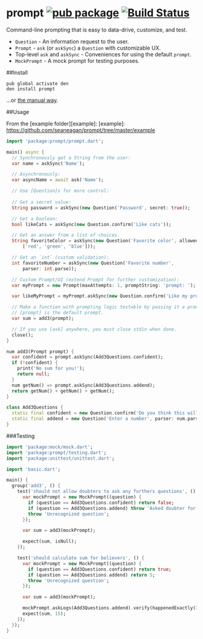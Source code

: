 prompt [![pub package](http://img.shields.io/pub/v/prompt.svg)](https://pub.dartlang.org/packages/prompt) [![Build Status](https://drone.io/github.com/seaneagan/prompt/status.png)](https://drone.io/github.com/seaneagan/prompt/latest)
======

Command-line prompting that is easy to data-drive, customize, and test.

* `Question` - An information request to the user.
* `Prompt` - `ask` (or `askSync`) a `Question` with customizable UX.
* Top-level `ask` and `askSync` - Conveniences for using the default `prompt`.
* `MockPrompt` - A mock prompt for testing purposes.

##Install

```shell
pub global activate den
den install prompt
```
...or [the manual way](https://pub.dartlang.org/packages/prompt#installing).

##Usage

From the [example folder][example]:
[example]: https://github.com/seaneagan/prompt/tree/master/example

```dart
import 'package:prompt/prompt.dart';

main() async {
  // Synchronously get a String from the user:
  var name = askSync('Name');

  // Asynchronously:
  var asyncName = await ask('Name');

  // Use [Question]s for more control:
  
  // Get a secret value:
  String password = askSync(new Question('Password', secret: true));

  // Get a boolean:
  bool likeCats = askSync(new Question.confirm('Like cats'));

  // Get an answer from a list of choices.
  String favoriteColor = askSync(new Question('Favorite color', allowed:
      ['red', 'green', 'blue']));

  // Get an `int` (custom validation):
  int favoriteNumber = askSync(new Question('Favorite number',
      parser: int.parse));

  // Custom Prompt/UI (extend Prompt for further customization):
  var myPrompt = new Prompt(maxAttempts: 1, promptString: 'prompt: ');

  var likeMyPrompt = myPrompt.askSync(new Question.confirm('Like my prompt'));

  // Make a function with prompting logic testable by passing it a prompt.
  // [prompt] is the default prompt.
  var sum = add3(prompt);

  // If you use [ask] anywhere, you must close stdin when done.
  close();
}

num add3(Prompt prompt) {
  var confident = prompt.askSync(Add3Questions.confident);
  if (!confident) {
    print('No sum for you!');
    return null;
  }
  num getNum() => prompt.askSync(Add3Questions.addend);
  return getNum() + getNum() + getNum();
}

class Add3Questions {
  static final confident = new Question.confirm('Do you think this will work');
  static final addend = new Question('Enter a number', parser: num.parse);
}
```

###Testing

```dart
import 'package:mock/mock.dart';
import 'package:prompt/testing.dart';
import 'package:unittest/unittest.dart';

import 'basic.dart';

main() {
  group('add3', () {
    test('should not allow doubters to ask any furthers questions', () {
      var mockPrompt = new MockPrompt((question) {
        if (question == Add3Questions.confident) return false;
        if (question == Add3Questions.addend) throw 'Asked doubter for addends';
        throw 'Unrecognized question';
      });

      var sum = add3(mockPrompt);

      expect(sum, isNull);
    });

    test('should calculate sum for believers', () {
      var mockPrompt = new MockPrompt((question) {
        if (question == Add3Questions.confident) return true;
        if (question == Add3Questions.addend) return 5;
        throw 'Unrecognized question';
      });

      var sum = add3(mockPrompt);

      mockPrompt.askLogs(Add3Questions.addend).verify(happenedExactly(3));
      expect(sum, 15);
    });
  });
}
```
